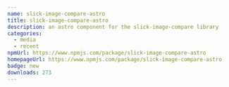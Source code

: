 ```yaml
---
name: slick-image-compare-astro
title: slick-image-compare-astro
description: an astro component for the slick-image-compare library
categories:
  - media
  - recent
npmUrl: https://www.npmjs.com/package/slick-image-compare-astro
homepageUrl: https://www.npmjs.com/package/slick-image-compare-astro
badge: new
downloads: 273
---
```

